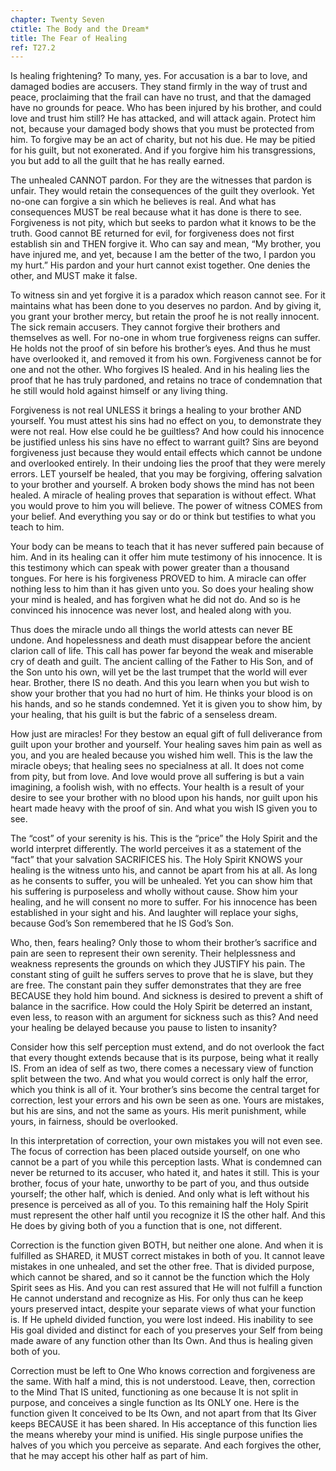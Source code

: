 ```yaml
---
chapter: Twenty Seven
ctitle: The Body and the Dream*
title: The Fear of Healing
ref: T27.2
---
```


Is healing frightening? To many, yes. For accusation is a bar to love,
and damaged bodies are accusers. They stand firmly in the way of trust
and peace, proclaiming that the frail can have no trust, and that the
damaged have no grounds for peace. Who has been injured by his brother,
and could love and trust him still? He has attacked, and will attack
again. Protect him not, because your damaged body shows that you must be
protected from him. To forgive may be an act of charity,
but not his due. He may be pitied for his guilt, but not exonerated. And
if you forgive him his transgressions, you but add to all the guilt that
he has really earned.

The unhealed CANNOT pardon. For they are the witnesses that pardon is
unfair. They would retain the consequences of the guilt they
overlook. Yet no-one can forgive a sin which he believes is real. And
what has consequences MUST be real because what it has done is there to
see. Forgiveness is not pity, which but seeks to pardon what it knows to
be the truth. Good cannot BE returned for evil, for forgiveness does not
first establish sin and THEN forgive it. Who can say and mean, “My
brother, you have injured me, and yet, because I am the better of the
two, I pardon you my hurt.” His pardon and your hurt cannot exist
together. One denies the other, and MUST make it false.

To witness sin and yet forgive it is a paradox which reason cannot see.
For it maintains what has been done to you deserves no pardon. And by
giving it, you grant your brother mercy, but retain the proof he is not
really innocent. The sick remain accusers. They cannot forgive their
brothers and themselves as well. For no-one in whom true forgiveness
reigns can suffer. He holds not the proof of sin before his brother’s
eyes. And thus he must have overlooked it, and removed it from his own.
Forgiveness cannot be for one and not the other. Who forgives IS healed.
And in his healing lies the proof that he has truly pardoned, and
retains no trace of condemnation that he still would hold against
himself or any living thing.

Forgiveness is not real UNLESS it brings a healing to your brother AND
yourself. You must attest his sins had no effect on you, to demonstrate
they were not real. How else could he be guiltless? And how could his
innocence be justified unless his sins have no effect to warrant guilt?
Sins are beyond forgiveness just because they would entail effects which
cannot be undone and overlooked entirely. In their undoing lies the
proof that they were merely errors. LET yourself be healed, that you may
be forgiving, offering salvation to your brother and yourself. A broken
body shows the mind has not been healed. A miracle of healing proves
that separation is without effect. What you would prove to him you will
believe. The power of witness COMES from your belief. And everything you
say or do or think but testifies to what you teach to him.

Your body can be means to teach that it has never suffered pain because
of him. And in its healing can it offer him mute testimony of his
innocence. It is this testimony which can speak with power greater than
a thousand tongues. For here is his forgiveness PROVED to him. A miracle
can offer nothing less to him than it has given unto you. So does your
healing show your mind is healed, and has forgiven what he did not do.
And so is he convinced his innocence was never lost, and healed along
with you.

Thus does the miracle undo all things the world attests can never BE
undone. And hopelessness and death must disappear before the ancient
clarion call of life. This call has power far beyond the weak and
miserable cry of death and guilt. The ancient calling of the Father to
His Son, and of the Son unto his own, will yet be the last trumpet that
the world will ever hear. Brother, there IS no death. And this you learn
when you but wish to show your brother that you had no hurt of him. He
thinks your blood is on his hands, and so he stands condemned. Yet it is
given you to show him, by your healing, that his guilt is but the fabric
of a senseless dream.

How just are miracles! For they bestow an equal gift of full deliverance
from guilt upon your brother and yourself. Your healing saves him pain as
well as you, and you are healed because you wished him well. This is the
law the miracle obeys; that healing sees no specialness at all. It does
not come from pity, but from love. And love would prove all suffering is
but a vain imagining, a foolish wish, with no effects. Your health is a
result of your desire to see your brother with no blood upon his hands,
nor guilt upon his heart made heavy with the proof of sin. And what you
wish IS given you to see.

The “cost” of your serenity is his. This is the “price” the Holy Spirit
and the world interpret differently. The world perceives it as a
statement of the “fact” that your salvation SACRIFICES his. The Holy
Spirit KNOWS your healing is the witness unto his, and cannot be apart
from his at all. As long as he consents to suffer, you will be
unhealed. Yet you can show him that his suffering is purposeless and
wholly without cause. Show him your healing, and he will consent no more
to suffer. For his innocence has been established in your sight and his.
And laughter will replace your sighs, because God’s Son
remembered that he IS God’s Son.

Who, then, fears healing? Only those to whom their brother’s sacrifice
and pain are seen to represent their own serenity. Their helplessness
and weakness represents the grounds on which they JUSTIFY his pain. The
constant sting of guilt he suffers serves to prove that he is slave, but
they are free. The constant pain they suffer demonstrates that they are
free BECAUSE they hold him bound. And sickness is desired to prevent a
shift of balance in the sacrifice. How could the Holy Spirit be deterred
an instant, even less, to reason with an argument for sickness such as
this? And need your healing be delayed because you pause to listen to
insanity?

Consider how this self perception must extend, and do not overlook the
fact that every thought extends because that is its purpose, being what
it really IS. From an idea of self as two, there comes a necessary view
of function split between the two. And what you would correct is only
half the error, which you think is all of it. Your brother’s sins become
the central target for correction, lest your errors and his own be seen
as one. Yours are mistakes, but his are sins, and not the same as yours.
His merit punishment, while yours, in fairness, should be overlooked.

In this interpretation of correction, your own mistakes you will not
even see. The focus of correction has been placed outside yourself, on
one who cannot be a part of you while this perception lasts. What is
condemned can never be returned to its accuser, who hated it, and hates
it still. This is your brother, focus of your hate, unworthy to be part
of you, and thus outside yourself; the other half, which is denied. And
only what is left without his presence is perceived as all of you. To
this remaining half the Holy Spirit must represent the other half until
you recognize it IS the other half. And this He does by giving both of
you a function that is one, not different.

Correction is the function given BOTH, but neither one alone. And when
it is fulfilled as SHARED, it MUST correct mistakes in both of you. It
cannot leave mistakes in one unhealed, and set the other free. That is
divided purpose, which cannot be shared, and so it cannot be the
function which the Holy Spirit sees as His. And you can rest assured
that He will not fulfill a function He cannot understand and recognize
as His. For only thus can he keep yours
preserved intact, despite your separate views of what your function is.
If He upheld divided function, you were lost indeed. His inability to
see His goal divided and distinct for each of you preserves your Self
from being made aware of any function other than Its Own. And thus is
healing given both of you.

Correction must be left to One Who knows correction and forgiveness are
the same. With half a mind, this is not understood. Leave, then,
correction to the Mind That IS united, functioning as one because It is
not split in purpose, and conceives a single function as Its ONLY one.
Here is the function given It conceived to be Its Own, and not apart
from that Its Giver keeps BECAUSE it has been shared. In His acceptance
of this function lies the means whereby your mind is unified. His single
purpose unifies the halves of you which you perceive as separate. And
each forgives the other, that he may accept his other half as part of
him.

